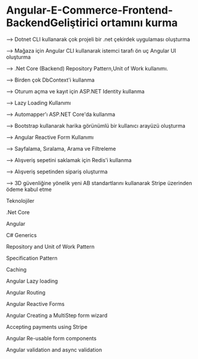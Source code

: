 # Angular-E-Commerce-Frontend-BackendGeliştirici ortamını kurma

--> Dotnet CLI kullanarak çok projeli bir .net çekirdek uygulaması oluşturma

--> Mağaza için Angular CLI kullanarak istemci tarafı ön uç Angular UI oluşturma

--> .Net Core (Backend) Repository Pattern,Unit of Work kullanımı.

--> Birden çok DbContext'i kullanma

--> Oturum açma ve kayıt için ASP.NET Identity kullanma

--> Lazy Loading Kullanımı

-->  Automapper'ı ASP.NET Core'da kullanma

--> Bootstrap kullanarak harika görünümlü bir kullanıcı arayüzü oluşturma

--> Angular Reactive Form Kullanımı

--> Sayfalama, Sıralama, Arama ve Filtreleme

--> Alışveriş sepetini saklamak için Redis'i kullanma

--> Alışveriş sepetinden sipariş oluşturma

--> 3D güvenliğine yönelik yeni AB standartlarını kullanarak Stripe üzerinden ödeme kabul etme



Teknolojiler

.Net Core

Angular

C# Generics

Repository and Unit of Work Pattern

Specification Pattern

Caching

Angular Lazy loading

Angular Routing

Angular Reactive Forms

Angular Creating a MultiStep form wizard

Accepting payments using Stripe

Angular Re-usable form components

Angular validation and async validation
